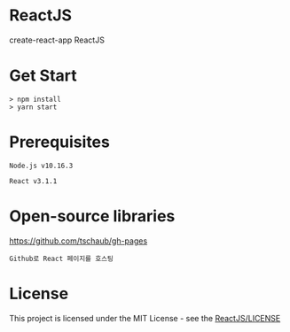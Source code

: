 # ReactJS
create-react-app ReactJS
# Get Start
    > npm install
    > yarn start
# Prerequisites
    Node.js v10.16.3
    
    React v3.1.1
# Open-source libraries
https://github.com/tschaub/gh-pages

    Github로 React 페이지를 호스팅 
# License
This project is licensed under the MIT License - see the [ReactJS/LICENSE](LICENSE)
